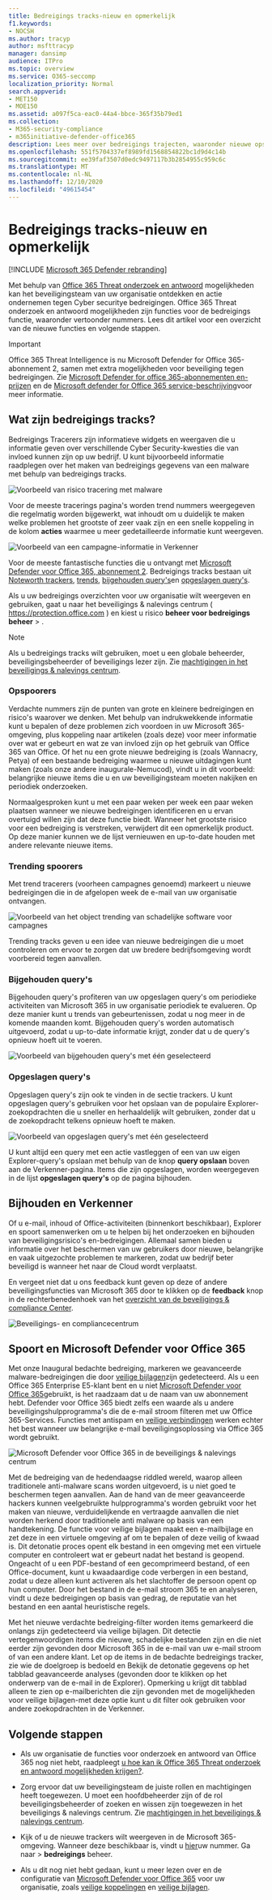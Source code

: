 ```yaml
---
title: Bedreigings tracks-nieuw en opmerkelijk
f1.keywords:
- NOCSH
ms.author: tracyp
author: msfttracyp
manager: dansimp
audience: ITPro
ms.topic: overview
ms.service: O365-seccomp
localization_priority: Normal
search.appverid:
- MET150
- MOE150
ms.assetid: a097f5ca-eac0-44a4-bbce-365f35b79ed1
ms.collection:
- M365-security-compliance
- m365initiative-defender-office365
description: Lees meer over bedreigings trajecten, waaronder nieuwe opspoorers, om uw organisatie op de hoogte te houden van beveiligingskwesties.
ms.openlocfilehash: 551f5704337ef8989fd1568854822bc1d9d4c14b
ms.sourcegitcommit: ee39faf3507d0edc9497117b3b2854955c959c6c
ms.translationtype: MT
ms.contentlocale: nl-NL
ms.lasthandoff: 12/10/2020
ms.locfileid: "49615454"
---
```

# <a name="threat-trackers---new-and-noteworthy"></a>Bedreigings tracks-nieuw en opmerkelijk

[!INCLUDE [Microsoft 365 Defender rebranding](../includes/microsoft-defender-for-office.md)]


Met behulp van [Office 365 Threat onderzoek en antwoord](office-365-ti.md) mogelijkheden kan het beveiligingsteam van uw organisatie ontdekken en actie ondernemen tegen Cyber securitye bedreigingen. Office 365 Threat onderzoek en antwoord mogelijkheden zijn functies voor de bedreigings functie, waaronder vertoonder nummers. Lees dit artikel voor een overzicht van de nieuwe functies en volgende stappen.

> [!IMPORTANT]
> Office 365 Threat Intelligence is nu Microsoft Defender for Office 365-abonnement 2, samen met extra mogelijkheden voor beveiliging tegen bedreigingen. Zie [Microsoft Defender for office 365-abonnementen en-prijzen](https://products.office.com/exchange/advance-threat-protection) en de [Microsoft defender for Office 365 service-beschrijving](https://docs.microsoft.com/office365/servicedescriptions/office-365-advanced-threat-protection-service-description)voor meer informatie.

## <a name="what-are-threat-trackers"></a>Wat zijn bedreigings tracks?

Bedreigings Tracerers zijn informatieve widgets en weergaven die u informatie geven over verschillende Cyber Security-kwesties die van invloed kunnen zijn op uw bedrijf. U kunt bijvoorbeeld informatie raadplegen over het maken van bedreigings gegevens van een malware met behulp van bedreigings tracks.

![Voorbeeld van risico tracering met malware](../../media/a883b5ac-8e2b-469a-90e0-f8ad39bb63b7.png)

Voor de meeste tracerings pagina's worden trend nummers weergegeven die regelmatig worden bijgewerkt, wat inhoudt om u duidelijk te maken welke problemen het grootste of zeer vaak zijn en een snelle koppeling in de kolom **acties** waarmee u meer gedetailleerde informatie kunt weergeven.

![Voorbeeld van een campagne-informatie in Verkenner](../../media/e426f220-fdcb-4dd9-99a2-db97dbcf71d5.png)

Voor de meeste fantastische functies die u ontvangt met [Microsoft Defender voor Office 365, abonnement 2](office-365-ti.md). Bedreigings tracks bestaan uit [Noteworth trackers](#noteworthy-trackers), [trends](#trending-trackers), [bijgehouden query's](#tracked-queries)en [opgeslagen query's](#saved-queries).

Als u uw bedreigings overzichten voor uw organisatie wilt weergeven en gebruiken, gaat u naar het beveiligings & nalevings centrum ( <https://protection.office.com> ) en kiest u risico **beheer voor bedreigings beheer** \> .

> [!NOTE]
> Als u bedreigings tracks wilt gebruiken, moet u een globale beheerder, beveiligingsbeheerder of beveiligings lezer zijn. Zie [machtigingen in het beveiligings & nalevings centrum](permissions-in-the-security-and-compliance-center.md).

### <a name="noteworthy-trackers"></a>Opspoorers

Verdachte nummers zijn de punten van grote en kleinere bedreigingen en risico's waarover we denken. Met behulp van indrukwekkende informatie kunt u bepalen of deze problemen zich voordoen in uw Microsoft 365-omgeving, plus koppeling naar artikelen (zoals deze) voor meer informatie over wat er gebeurt en wat ze van invloed zijn op het gebruik van Office 365 van Office. Of het nu een grote nieuwe bedreiging is (zoals Wannacry, Petya) of een bestaande bedreiging waarmee u nieuwe uitdagingen kunt maken (zoals onze andere inaugurale-Nemucod), vindt u in dit voorbeeld: belangrijke nieuwe items die u en uw beveiligingsteam moeten nakijken en periodiek onderzoeken.

Normaalgesproken kunt u met een paar weken per week een paar weken plaatsen wanneer we nieuwe bedreigingen identificeren en u ervan overtuigd willen zijn dat deze functie biedt. Wanneer het grootste risico voor een bedreiging is verstreken, verwijdert dit een opmerkelijk product. Op deze manier kunnen we de lijst vernieuwen en up-to-date houden met andere relevante nieuwe items.

### <a name="trending-trackers"></a>Trending spoorers

Met trend tracerers (voorheen campagnes genoemd) markeert u nieuwe bedreigingen die in de afgelopen week de e-mail van uw organisatie ontvangen.

![Voorbeeld van het object trending van schadelijke software voor campagnes](../../media/d2ccc1a0-2a1d-4e36-99b5-6766c207772f.png)

Trending tracks geven u een idee van nieuwe bedreigingen die u moet controleren om ervoor te zorgen dat uw bredere bedrijfsomgeving wordt voorbereid tegen aanvallen.

### <a name="tracked-queries"></a>Bijgehouden query's

Bijgehouden query's profiteren van uw opgeslagen query's om periodieke activiteiten van Microsoft 365 in uw organisatie periodiek te evalueren. Op deze manier kunt u trends van gebeurtenissen, zodat u nog meer in de komende maanden komt. Bijgehouden query's worden automatisch uitgevoerd, zodat u up-to-date informatie krijgt, zonder dat u de query's opnieuw hoeft uit te voeren.

![Voorbeeld van bijgehouden query's met één geselecteerd](../../media/0c556174-06eb-4ae5-b32a-5ff76b9e4f13.png)

### <a name="saved-queries"></a>Opgeslagen query's

Opgeslagen query's zijn ook te vinden in de sectie trackers. U kunt opgeslagen query's gebruiken voor het opslaan van de populaire Explorer-zoekopdrachten die u sneller en herhaaldelijk wilt gebruiken, zonder dat u de zoekopdracht telkens opnieuw hoeft te maken.

![Voorbeeld van opgeslagen query's met één geselecteerd](../../media/188cf3ff-58f1-41ea-81aa-76158d8f40c3.png)

U kunt altijd een query met een actie vastleggen of een van uw eigen Explorer-query's opslaan met behulp van de knop **query opslaan** boven aan de Verkenner-pagina. Items die zijn opgeslagen, worden weergegeven in de lijst **opgeslagen query's** op de pagina bijhouden.

## <a name="trackers-and-explorer"></a>Bijhouden en Verkenner

Of u e-mail, inhoud of Office-activiteiten (binnenkort beschikbaar), Explorer en spoort samenwerken om u te helpen bij het onderzoeken en bijhouden van beveiligingsrisico's en-bedreigingen. Allemaal samen bieden u informatie over het beschermen van uw gebruikers door nieuwe, belangrijke en vaak uitgezochte problemen te markeren, zodat uw bedrijf beter beveiligd is wanneer het naar de Cloud wordt verplaatst.

En vergeet niet dat u ons feedback kunt geven op deze of andere beveiligingsfuncties van Microsoft 365 door te klikken op de **feedback** knop in de rechterbenedenhoek van het [overzicht van de beveiligings & compliance Center](https://support.microsoft.com/office/a5f2fd18-b029-4257-b5a8-ae83e7768c85).

![Beveiligings- en compliancecentrum](../../media/86c330db-8132-4150-8475-220258fe04fb.png)

## <a name="trackers-and-microsoft-defender-for-office-365"></a>Spoort en Microsoft Defender voor Office 365

Met onze Inaugural bedachte bedreiging, markeren we geavanceerde malware-bedreigingen die door [veilige bijlagen](atp-safe-attachments.md)zijn gedetecteerd. Als u een Office 365 Enterprise E5-klant bent en u niet [Microsoft Defender voor Office 365](office-365-atp.md)gebruikt, is het raadzaam dat u de naam van uw abonnement hebt. Defender voor Office 365 biedt zelfs een waarde als u andere beveiligingshulpprogramma's die de e-mail stroom filteren met uw Office 365-Services. Functies met antispam en [veilige verbindingen](atp-safe-links.md) werken echter het best wanneer uw belangrijke e-mail beveiligingsoplossing via Office 365 wordt gebruikt.

![Microsoft Defender voor Office 365 in de beveiligings & nalevings centrum](../../media/cee70d07-f0c1-459b-843c-2d10c253349f.png)

Met de bedreiging van de hedendaagse riddled wereld, waarop alleen traditionele anti-malware scans worden uitgevoerd, is u niet goed te beschermen tegen aanvallen. Aan de hand van de meer geavanceerde hackers kunnen veelgebruikte hulpprogramma's worden gebruikt voor het maken van nieuwe, verduidelijkende en vertraagde aanvallen die niet worden herkend door traditionele anti malware op basis van een handtekening. De functie voor veilige bijlagen maakt een e-mailbijlage en zet deze in een virtuele omgeving af om te bepalen of deze veilig of kwaad is. Dit detonatie proces opent elk bestand in een omgeving met een virtuele computer en controleert wat er gebeurt nadat het bestand is geopend. Ongeacht of u een PDF-bestand of een gecomprimeerd bestand, of een Office-document, kunt u kwaadaardige code verbergen in een bestand, zodat u deze alleen kunt activeren als het slachtoffer de persoon opent op hun computer. Door het bestand in de e-mail stroom 365 te en analyseren, vindt u deze bedreigingen op basis van gedrag, de reputatie van het bestand en een aantal heuristische regels.

Met het nieuwe verdachte bedreiging-filter worden items gemarkeerd die onlangs zijn gedetecteerd via veilige bijlagen. Dit detectie vertegenwoordigen items die nieuwe, schadelijke bestanden zijn en die niet eerder zijn gevonden door Microsoft 365 in de e-mail van uw e-mail stroom of van een andere klant. Let op de items in de bedachte bedreigings tracker, zie wie de doelgroep is bedoeld en Bekijk de detonatie gegevens op het tabblad geavanceerde analyses (gevonden door te klikken op het onderwerp van de e-mail in de Explorer). Opmerking u krijgt dit tabblad alleen te zien op e-mailberichten die zijn gevonden met de mogelijkheden voor veilige bijlagen-met deze optie kunt u dit filter ook gebruiken voor andere zoekopdrachten in de Verkenner.

## <a name="next-steps"></a>Volgende stappen

- Als uw organisatie de functies voor onderzoek en antwoord van Office 365 nog niet hebt, raadpleegt [u hoe kan ik Office 365 Threat onderzoek en antwoord mogelijkheden krijgen?](office-365-ti.md).

- Zorg ervoor dat uw beveiligingsteam de juiste rollen en machtigingen heeft toegewezen. U moet een hoofdbeheerder zijn of de rol beveiligingsbeheerder of zoeken en wissen zijn toegewezen in het beveiligings & nalevings centrum. Zie [machtigingen in het beveiligings & nalevings centrum](permissions-in-the-security-and-compliance-center.md).

- Kijk of u de nieuwe trackers wilt weergeven in de Microsoft 365-omgeving. Wanneer deze beschikbaar is, vindt u [hier](https://protection.office.com/)uw nummer. Ga naar  \> **bedreigings** beheer.

- Als u dit nog niet hebt gedaan, kunt u meer lezen over en de configuratie van [Microsoft Defender voor Office 365](office-365-atp.md) voor uw organisatie, zoals [veilige koppelingen](atp-safe-links.md) en [veilige bijlagen](atp-safe-attachments.md).
